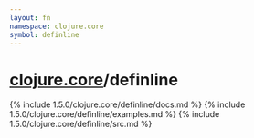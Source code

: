 ```yaml
---
layout: fn
namespace: clojure.core
symbol: definline
---
```


# [clojure.core](../)/definline

{% include 1.5.0/clojure.core/definline/docs.md %}
{% include 1.5.0/clojure.core/definline/examples.md %}
{% include 1.5.0/clojure.core/definline/src.md %}


